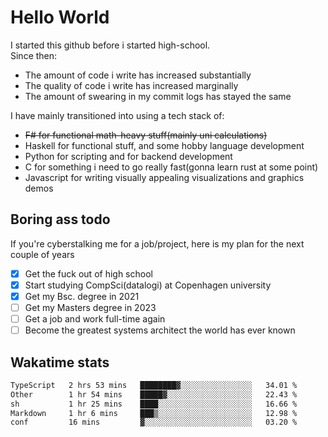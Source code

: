 # Hello World

I started this github before i started high-school.  
Since then:
- The amount of code i write has increased substantially
- The quality of code i write has increased marginally
- The amount of swearing in my commit logs has stayed the same

I have mainly transitioned into using a tech stack of:
- ~~F# for functional math-heavy stuff(mainly uni calculations)~~
- Haskell for functional stuff, and some hobby language development
- Python for scripting and for backend development
- C for something i need to go really fast(gonna learn rust at some point)
- Javascript for writing visually appealing visualizations and graphics demos

## Boring ass todo
If you're cyberstalking me for a job/project, here is my plan for the next couple of years
- [x] Get the fuck out of high school
- [x] Start studying CompSci(datalogi) at Copenhagen university
- [x] Get my Bsc. degree in 2021
- [ ] Get my Masters degree in 2023
- [ ] Get a job and work full-time again
- [ ] Become the greatest systems architect the world has ever known

## Wakatime stats
<!--START_SECTION:waka-->

```txt
TypeScript   2 hrs 53 mins   ████████▓░░░░░░░░░░░░░░░░   34.01 %
Other        1 hr 54 mins    █████▓░░░░░░░░░░░░░░░░░░░   22.43 %
sh           1 hr 25 mins    ████░░░░░░░░░░░░░░░░░░░░░   16.66 %
Markdown     1 hr 6 mins     ███▒░░░░░░░░░░░░░░░░░░░░░   12.98 %
conf         16 mins         ▓░░░░░░░░░░░░░░░░░░░░░░░░   03.20 %
```

<!--END_SECTION:waka-->
